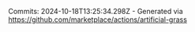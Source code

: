 Commits: 2024-10-18T13:25:34.298Z - Generated via https://github.com/marketplace/actions/artificial-grass
<br>
